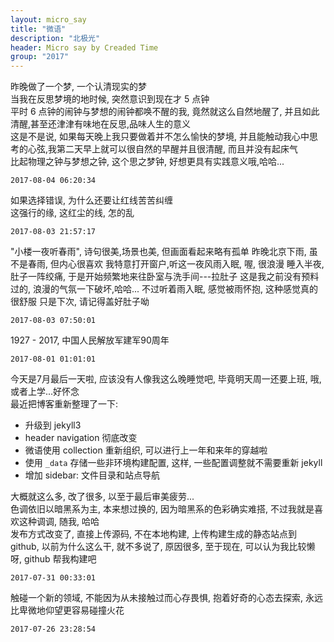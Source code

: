 ```yaml
---
layout: micro_say
title: "微语"
description: "北极光"
header: Micro say by Creaded Time
group: "2017"
---
```


昨晚做了一个梦, 一个认清现实的梦  
当我在反思梦境的地时候, 突然意识到现在才 5 点钟  
平时 6 点钟的闹钟与梦想的闹钟都唤不醒的我, 竟然就这么自然地醒了, 并且如此清醒,甚至还津津有味地在反思,品味人生的意义  
这是不是说, 如果每天晚上我只要做着并不怎么愉快的梦境, 并且能触动我心中思考的心弦,我第二天早上就可以很自然的早醒并且很清醒, 而且并没有起床气  
比起物理之钟与梦想之钟, 这个思之梦钟, 好想更具有实践意义哦,哈哈...

	2017-08-04 06:20:34

如果选择错误, 为什么还要让红线苦苦纠缠  
这强行的缘, 这红尘的线, 怎的乱  

	2017-08-03 21:57:17

"小楼一夜听春雨", 诗句很美,场景也美, 但画面看起来略有孤单
昨晚北京下雨, 虽不是春雨, 但内心很喜欢
我特意打开窗户,听这一夜风雨入眠, 喔, 很浪漫
睡入半夜, 肚子一阵绞痛, 于是开始频繁地来往卧室与洗手间---拉肚子
这是我之前没有预料过的, 浪漫的气氛一下破坏,哈哈...
不过听着雨入眠, 感觉被雨怀抱, 这种感觉真的很舒服
只是下次, 请记得盖好肚子呦

	2017-08-03 07:50:01

1927 - 2017, 中国人民解放军建军90周年  

	2017-08-01 01:01:01

今天是7月最后一天啦, 应该没有人像我这么晚睡觉吧, 毕竟明天周一还要上班, 哦, 或者上学...好怀念  
最近把博客重新整理了一下:  
- 升级到 jekyll3
- header navigation 彻底改变
- 微语使用 collection 重新组织, 可以进行上一年和来年的穿越啦
- 使用 `_data` 存储一些非环境构建配置, 这样, 一些配置调整就不需要重新 jekyll
- 增加 sidebar: 文件目录和站点导航

大概就这么多, 改了很多, 以至于最后审美疲劳...  
色调依旧以暗黑系为主, 本来想过换的, 因为暗黑系的色彩确实难搭, 不过我就是喜欢这种调调, 随我, 哈哈  
发布方式改变了, 直接上传源码, 不在本地构建, 上传构建生成的静态站点到 github, 以前为什么这么干, 就不多说了, 原因很多, 至于现在, 可以认为我比较懒呀, github 帮我构建吧  


	2017-07-31 00:33:01

触碰一个新的领域, 不能因为从未接触过而心存畏惧, 抱着好奇的心态去探索, 永远比卑微地仰望更容易碰撞火花  

	2017-07-26 23:28:54
